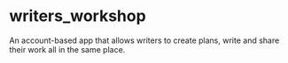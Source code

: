# writers_workshop
An account-based app that allows writers to create plans, write and share their work all in the same place.
